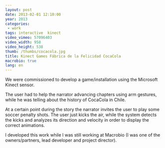 ```yaml
---
layout: post
date: 2013-02-01 12:10:00
year: 2013
categories:
 - work
tags: interactive  kinect
video_vimeo: 57096403
video_width: 958
video_height: 538
thumb: /thumbs/cocacola.jpg
title: Kinect Games Fábrica de la Felicidad CocaCola
macrobio: true
lang: en
---
```


We were commissioned to develop a game/installation using the Microsoft Kinect sensor.

The user had to help the narrator advancing chapters using arm gestures, while he was telling about the history of CocaCola in Chile.

At a certain point during the story the narrator invites the user to play some soccer penalty shots. The user just kicks the air, while the system detects the kicks and analyzes its direction and velocity in order to display the correct animations.

I developed this work while I was still working at Macrobio (I was one of the owners/partners, lead developer and project director).
